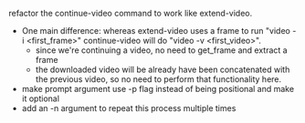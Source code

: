 refactor the continue-video command to work like extend-video.  
- One main difference: whereas extend-video uses a frame to run "video -i <first_frame>" continue-video will do "video -v <first_video>".
    - since we're continuing a video, no need to get_frame and extract a frame
    - the downloaded video will be already have been concatenated with the previous video, so no need to perform that functionality here.
- make prompt argument use -p flag instead of being positional and make it optional
- add an -n argument to repeat this process multiple times
